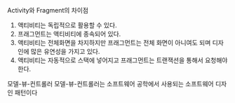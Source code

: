 Activity와 Fragment의 차이점

1. 액티비티는 독립적으로 활용할 수 있다.
2. 프래그먼트는 액티비티에 종속되어 있다.
3. 액티비티는 전체화면을 차지하지만 프래그먼트는 전체 화면이 아니여도 되며 디자인에 많은 유연성을 가지고 있다.
4. 액티비티는 자동적으로 스택에 넣어지고 프래그먼트는 트랜잭션을 통해서 요청해야 한다.



모델-뷰-컨트롤러
모델-뷰-컨트롤러는 소프트웨어 공학에서 사용되는 소프트웨어 디자인 패턴이다

